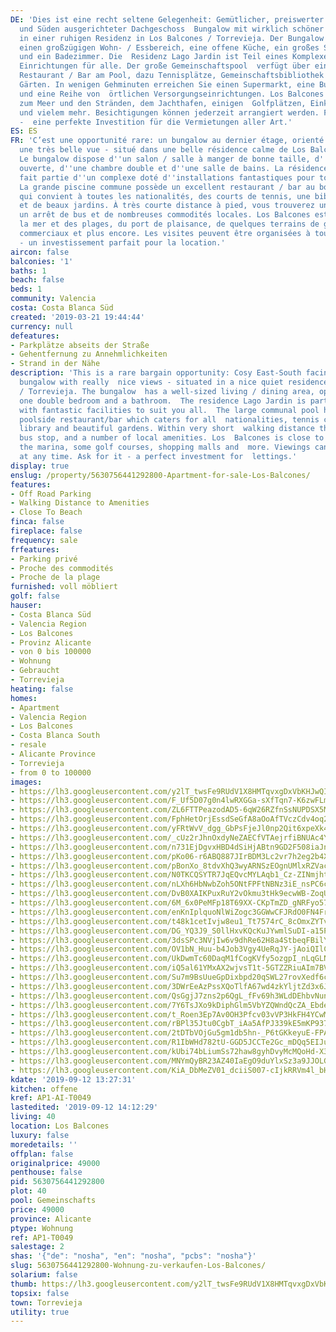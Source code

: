 ```yaml
---
DE: 'Dies ist eine recht seltene Gelegenheit: Gemütlicher, preiswerter - nach Osten
  und Süden ausgerichteter Dachgeschoss  Bungalow mit wirklich schöner Aussicht -
  in einer ruhigen Residenz in Los Balcones / Torrevieja. Der Bungalow verfügt  über
  einen großzügigen Wohn- / Essbereich, eine offene Küche, ein großes Schlafzimmer
  und ein Badezimmer. Die  Residenz Lago Jardin ist Teil eines Komplexes mit fantastischen
  Einrichtungen für alle. Der große Gemeinschaftspool  verfügt über ein ausgezeichnetes
  Restaurant / Bar am Pool, dazu Tennisplätze, Gemeinschaftsbibliothek und  wunderschöne
  Gärten. In wenigen Gehminuten erreichen Sie einen Supermarkt, eine Bushaltestelle
  und eine Reihe von  örtlichen Versorgungseinrichtungen. Los Balcones liegt nahe
  zum Meer und den Stränden, dem Jachthafen, einigen  Golfplätzen, Einkaufszentren
  und vielem mehr. Besichtigungen können jederzeit arrangiert werden. Fragen Sie danach
  -  eine perfekte Investition für die Vermietungen aller Art.'
ES: ES
FR: 'C’est une opportunité rare: un bungalow au dernier étage, orienté est-sud, offrant
  une très belle vue - situé dans une belle résidence calme de Los Balcones / Torrevieja.
  Le bungalow dispose d''un salon / salle à manger de bonne taille, d''une cuisine
  ouverte, d''une chambre double et d''une salle de bains. La résidence Lago Jardin
  fait partie d''un complexe doté d''installations fantastiques pour tous les goûts.
  La grande piscine commune possède un excellent restaurant / bar au bord de la piscine
  qui convient à toutes les nationalités, des courts de tennis, une bibliothèque commune
  et de beaux jardins. À très courte distance à pied, vous trouverez un supermarché,
  un arrêt de bus et de nombreuses commodités locales. Los Balcones est proche de
  la mer et des plages, du port de plaisance, de quelques terrains de golf, de centres
  commerciaux et plus encore. Les visites peuvent être organisées à tout moment. Demandez-le
  - un investissement parfait pour la location.'
aircon: false
balconies: '1'
baths: 1
beach: false
beds: 1
community: Valencia
costa: Costa Blanca Süd
created: '2019-03-21 19:44:44'
currency: null
defeatures:
- Parkplätze abseits der Straße
- Gehentfernung zu Annehmlichkeiten
- Strand in der Nähe
description: 'This is a rare bargain opportunity: Cosy East-South facing top floor
  bungalow with really  nice views - situated in a nice quiet residence in Los Balcones
  / Torrevieja. The bungalow  has a well-sized living / dining area, open kitchen,
  one double bedroom and a bathroom.  The residence Lago Jardin is part of a complex
  with fantastic facilities to suit you all.  The large communal pool has an excellent
  poolside restaurant/bar which caters for all  nationalities, tennis courts, communal
  library and beautiful gardens. Within very short  walking distance there are supermarket,
  bus stop, and a number of local amenities. Los  Balcones is close to sea and beaches,
  the marina, some golf courses, shopping malls and  more. Viewings can be arranged
  at any time. Ask for it - a perfect investment for  lettings.'
display: true
enslug: /property/5630756441292800-Apartment-for-sale-Los-Balcones/
features:
- Off Road Parking
- Walking Distance to Amenities
- Close To Beach
finca: false
fireplace: false
frequency: sale
frfeatures:
- Parking privé
- Proche des commodités
- Proche de la plage
furnished: voll möbliert
golf: false
hauser:
- Costa Blanca Süd
- Valencia Region
- Los Balcones
- Provinz Alicante
- von 0 bis 100000
- Wohnung
- Gebraucht
- Torrevieja
heating: false
homes:
- Apartment
- Valencia Region
- Los Balcones
- Costa Blanca South
- resale
- Alicante Province
- Torrevieja
- from 0 to 100000
images:
- https://lh3.googleusercontent.com/y2lT_twsFe9RUdV1X8HMTqvxgDxVbKHJwQIarunbaVe3iXsI6qmIMNslqP1CP4AQL4QWYknL2L5x05QjfuZ_BA=w640-rj-e30-l100
- https://lh3.googleusercontent.com/F_Uf5D07g0n4lwRXGGa-sXfTqn7-K6zwFLmf9HbTzKbVjCrWpCkGRdBWoxJj_9-KJfLmZTeGLohDb2KSoQCN=w640-rj-e30-l100
- https://lh3.googleusercontent.com/ZL6FTTPeazodAD5-6qW26RZfnSsNUPDSX5MeoLUDz2QvsmLzGpuzVwCahEVBmk69QGU5W1S34ZRdo-yr4GZVUA=w640-rj-e30-l100
- https://lh3.googleusercontent.com/FphHetOrjEssdSeGfA8aOoAfTVczCdv4oq2QK14b5lcf9azelwuOba8ESq00ws32GU-OPCj0rGHaVq0xMjY=w640-rj-e30-l100
- https://lh3.googleusercontent.com/yFRtWvV_dgg_GbPsFjeJl0np2Qit6xpeXk4enoyVaVKVxNbAreXnRooNmwzxtF6nvPHsu0AfnrbD7WXnu_8Q=w640-rj-e30-l100
- https://lh3.googleusercontent.com/_cUz2rJhnOxdyNeZAECfVTAejrfiBNUAc4YDeB2voG7a67S260pk3QQTzR4VMJcQfdFQxTLetvZNU0LGS0Y5=w640-rj-e30-l100
- https://lh3.googleusercontent.com/n731EjDgvxHBD4dSiHjABtn9GD2F508iaJnjiW3E9C7rwjQAvSGDxOt3kcIl3BHf6WE-N_7UD3nz_WyE7vY=w640-rj-e30-l100
- https://lh3.googleusercontent.com/pKo06-r6ABQ887JIrBDM3Lc2vr7h2eg2b4XZi5GRNFUdqGJ9zvJOATLmytvWZnWy6UaSyIZsK7uvxTdQm1uY=w640-rj-e30-l100
- https://lh3.googleusercontent.com/pBonXo_8tdvXhQ3wyARNSzEOgnUMlxRZVac0Dk0NQoljeF_iLljlrFZITo4Wvi1MfKngMhmcqcAiRZP2g0Y=w640-rj-e30-l100
- https://lh3.googleusercontent.com/N0TKCQSYTR7JqEQvcMYLAqb1_Cz-ZINmjhtQgbAkcVwOhhGZUeWjgJGiHx-41kcW5PjIkySt064TKW-tyOOX=w640-rj-e30-l100
- https://lh3.googleusercontent.com/nLXh6HbNwbZoh5ONtFPFtNBNz3iE_nsPC6c4XsIr07I6B6heG5Sw0Y2yXD84JkP5k7R_npYcOYtGzM82qlQ=w640-rj-e30-l100
- https://lh3.googleusercontent.com/DvB0XAIKPuxRuY2vOkmu3tHk9ecwWB-ZoqU49psEx2lwdU7R_fR0Mtfo_wqmaLozN3JaemhFZzjfQZ3T87Ximw=w640-rj-e30-l100
- https://lh3.googleusercontent.com/6M_6x0PeMFp18T69XX-CKpTmZD_gNRFyo579uVhy0-UUUJIdPiuxbW-sxqTJdNT5pTUbj1EzyTzaUu-AGHN0=w640-rj-e30-l100
- https://lh3.googleusercontent.com/enKnIplquoNlWiZogc3GGWwCFJRdO0FN4FrhkG5GhqZeRJ2E9zLqDj91B1ABcHuXewhxz0H3QLIprZKEo-G6=w640-rj-e30-l100
- https://lh3.googleusercontent.com/t48k1cetIvjw8eu1_Tt7574rC_8cOmxZYTvEWEBHtj0eSWKIzHeRF3oQPN4hpkjgVD0Cmr_ki9tJSAiF7y9Ctw=w640-rj-e30-l100
- https://lh3.googleusercontent.com/DG_YQ3J9_S0llHxvKQcKuJYwmlSuDI-a15P2NBQGtwFiQk69GNQdcQ-eBF_sEVA9pishtnQSdXQbZ_OvVzCi=w640-rj-e30-l100
- https://lh3.googleusercontent.com/3dsSPc3NVjIw6v9dhRe62H8a4StbeqFBilYsBwuFetYPF3T9TXQsP6CVOOuei3Qr_yb1j4aYzf9GJo39X1Tj=w640-rj-e30-l100
- https://lh3.googleusercontent.com/OV1bN_Huu-b4Job3Vgy4UeRqJY-jAoiQIlCNrHjj0EXFuO8RiIoNwX2U7wavPyBakQuYH1Ero1kQyEKoNGw=w640-rj-e30-l100
- https://lh3.googleusercontent.com/UkDwmTc60DaqM1fCogKVfy5ozgpI_nLqGLNMfRiR3tjpUiOeNb6M3dNXssJHxfll91e1gqwGsMX1Xn-Q-l8=w640-rj-e30-l100
- https://lh3.googleusercontent.com/iQ5al61YMxAX2wjvsT1t-5GTZZRiuAIm7BVDjLw2QNRkId0Ar1v6EGqH9SlxPDdKVimTklL_E0eBawPrJYri=w640-rj-e30-l100
- https://lh3.googleusercontent.com/Su7m9BsUueGpDixbpd20qSWL27rovXedf6cPaLCTnZmGDDbfdvBnEMuve7_cMmZ4Ki1DzMODJXDmM6T248uv-A=w640-rj-e30-l100
- https://lh3.googleusercontent.com/3DWrEeAzPssXQoTlfA67wd4zkYljtZd3x6JP0_JNLi84uyC_Hjha7thxcSATQZWvDHPB-tlkrc9X5-yA_p0=w640-rj-e30-l100
- https://lh3.googleusercontent.com/QsGgjJ7zns2p6QgL_fFv69h3WLdDEhbvNunbfNR7s_NFE934XaEsih4FxvASN0OPyuq21oaUsQY7Wyzqtg-i=w640-rj-e30-l100
- https://lh3.googleusercontent.com/7Y6TsJXo9kDiphGlm5VbYZQWndQcZA_Ebde-Y1UdOLm2NlzJ6-nLHErnYwYItdp7pzU3FOBXjaiyttRpKH8_=w640-rj-e30-l100
- https://lh3.googleusercontent.com/t_Roen3Ep7Av0OH3Pfcv03vVP3HkFH4YCwM7NlMl7oXy8NXtcm96t1YUXas4UF62zqbTHJOcGrcQgzPmHaQZ=w640-rj-e30-l100
- https://lh3.googleusercontent.com/rBPl35Jtu0CgbT_iAa5AfPJ339kE5mKP937WVljGV4ocXPt8j5N7hU3z7eMw18-LMwqn4I0IoyHCWCU7k8N2lw=w640-rj-e30-l100
- https://lh3.googleusercontent.com/2tDTbVOjGu5gm1db5hn-_P6tGKkeyuE-FPA6RuCuFhEXLUNPBrKuL_QZ9BVjZ96baKGgeZVljUqkPk6R-NdgmQ=w640-rj-e30-l100
- https://lh3.googleusercontent.com/R1IbWHd782tU-GGD5JCCTe2Gc_mDQq5EIJu7DmchQ4dgzyQVLnWA2mH9BGVodosO2xgouZgIU7SfeAs_gms=w640-rj-e30-l100
- https://lh3.googleusercontent.com/kUbi74bLiumSs72haw8gyhDvyMcMQoHd-X3YJXhSDPcJw00ahIQcLm-MM3NBlDTLTnGYkzEb5szOqnCNIjuA=w640-rj-e30-l100
- https://lh3.googleusercontent.com/MNYmQyBR23AZ40IaEgO9duYlxSz3a9JJOLGaX6cyyXdU5w544p6rw_-k50dB-Isl-gzO_ZmTn5Qw2GR2lxOnHQ=w640-rj-e30-l100
- https://lh3.googleusercontent.com/KiA_DbMeZV01_dciiS007-cIjkRRVm4l_bHJeamnHYNqqyVp9KsEI7QRfp7msRs9gKF_rY0RDv7iTHj7XIt_fA=w640-rj-e30-l100
kdate: '2019-09-12 13:27:31'
kitchen: offene
kref: AP1-AI-T0049
lastedited: '2019-09-12 14:12:29'
living: 40
location: Los Balcones
luxury: false
moredetails: ''
offplan: false
originalprice: 49000
penthouse: false
pid: 5630756441292800
plot: 40
pool: Gemeinschafts
price: 49000
province: Alicante
ptype: Wohnung
ref: AP1-T0049
salestage: 2
shas: '{"de": "nosha", "en": "nosha", "pcbs": "nosha"}'
slug: 5630756441292800-Wohnung-zu-verkaufen-Los-Balcones/
solarium: false
thumb: https://lh3.googleusercontent.com/y2lT_twsFe9RUdV1X8HMTqvxgDxVbKHJwQIarunbaVe3iXsI6qmIMNslqP1CP4AQL4QWYknL2L5x05QjfuZ_BA=w400-h240-n-rj-e30-l100
topsix: false
town: Torrevieja
utility: true
---
```

